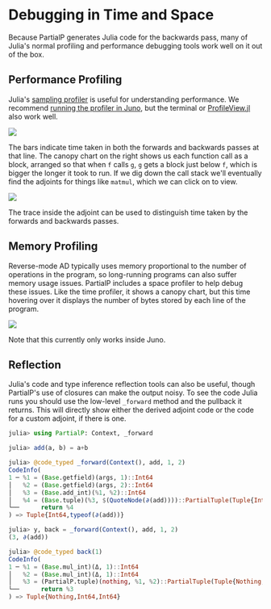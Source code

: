 # Debugging in Time and Space

Because PartialP generates Julia code for the backwards pass, many of Julia's
normal profiling and performance debugging tools work well on it out of the box.

## Performance Profiling

Julia's [sampling profiler](https://docs.julialang.org/en/v1/manual/profile/) is
useful for understanding performance. We recommend [running the profiler in
Juno](http://docs.junolab.org/latest/man/juno_frontend/#Profiler-1), but the
terminal or [ProfileView.jl](https://github.com/timholy/ProfileView.jl) also
work well.

![](https://i.imgur.com/saYm3Uo.png)

The bars indicate time taken in both the forwards and backwards passes at that
line. The canopy chart on the right shows us each function call as a block,
arranged so that when `f` calls `g`, `g` gets a block just below `f`, which is
bigger the longer it took to run. If we dig down the call stack we'll eventually
find the adjoints for things like `matmul`, which we can click on to view.

![](https://i.imgur.com/ypLQZlu.png)

The trace inside the adjoint can be used to distinguish time taken by the forwards and backwards passes.

## Memory Profiling

Reverse-mode AD typically uses memory proportional to the number of operations
in the program, so long-running programs can also suffer memory usage issues.
PartialP includes a space profiler to help debug these issues. Like the time
profiler, it shows a canopy chart, but this time hovering over it displays the
number of bytes stored by each line of the program.

![](https://i.imgur.com/pd2P4W4.png)

Note that this currently only works inside Juno.

## Reflection

Julia's code and type inference reflection tools can also be useful, though
PartialP's use of closures can make the output noisy. To see the code Julia runs
you should use the low-level `_forward` method and the pullback it returns.
This will directly show either the derived adjoint code or the code for a custom
adjoint, if there is one.

```julia
julia> using PartialP: Context, _forward

julia> add(a, b) = a+b

julia> @code_typed _forward(Context(), add, 1, 2)
CodeInfo(
1 ─ %1 = (Base.getfield)(args, 1)::Int64
│   %2 = (Base.getfield)(args, 2)::Int64
│   %3 = (Base.add_int)(%1, %2)::Int64
│   %4 = (Base.tuple)(%3, $(QuoteNode(∂(add))))::PartialTuple(Tuple{Int64,typeof(∂(add))}, Any[Int64, Const(∂(add), false)])
└──      return %4
) => Tuple{Int64,typeof(∂(add))}

julia> y, back = _forward(Context(), add, 1, 2)
(3, ∂(add))

julia> @code_typed back(1)
CodeInfo(
1 ─ %1 = (Base.mul_int)(Δ, 1)::Int64
│   %2 = (Base.mul_int)(Δ, 1)::Int64
│   %3 = (PartialP.tuple)(nothing, %1, %2)::PartialTuple(Tuple{Nothing,Int64,Int64}, Any[Const(nothing, false), Int64, Int64])
└──      return %3
) => Tuple{Nothing,Int64,Int64}
```
